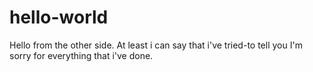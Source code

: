 # hello-world
Hello from the other side.
At least i can say that i've tried-to tell you I'm sorry for everything that i've done.
